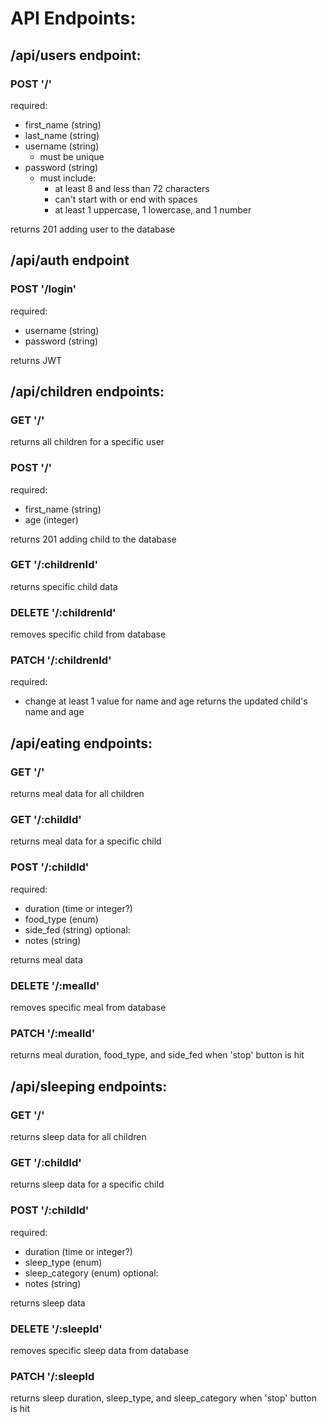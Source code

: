 # API Endpoints:

<!-- contract - whats required from the frontend -->

## /api/users endpoint:

### POST '/'

required:

- first_name (string)
- last_name (string)
- username (string)
  - must be unique
- password (string)
  - must include:
    - at least 8 and less than 72 characters
    - can't start with or end with spaces
    - at least 1 uppercase, 1 lowercase, and 1 number

returns 201 adding user to the database

## /api/auth endpoint

### POST '/login'

required:

- username (string)
- password (string)

returns JWT

## /api/children endpoints:

### GET '/'

returns all children for a specific user

### POST '/'

required:

- first_name (string)
- age (integer)

returns 201 adding child to the database

### GET '/:childrenId'

returns specific child data

### DELETE '/:childrenId'

removes specific child from database

### PATCH '/:childrenId'

required:

- change at least 1 value for name and age
  returns the updated child's name and age

## /api/eating endpoints:

### GET '/'

returns meal data for all children

### GET '/:childId'

returns meal data for a specific child

### POST '/:childId'

required:

- duration (time or integer?)
- food_type (enum)
- side_fed (string)
  optional:
- notes (string)

returns meal data

### DELETE '/:mealId'

removes specific meal from database

### PATCH '/:mealId'

returns meal duration, food_type, and side_fed when 'stop' button is hit

## /api/sleeping endpoints:

### GET '/'

returns sleep data for all children

### GET '/:childId'

returns sleep data for a specific child

### POST '/:childId'

required:

- duration (time or integer?)
- sleep_type (enum)
- sleep_category (enum)
  optional:
- notes (string)

returns sleep data

### DELETE '/:sleepId'

removes specific sleep data from database

### PATCH '/:sleepId

returns sleep duration, sleep_type, and sleep_category when 'stop' button is hit
